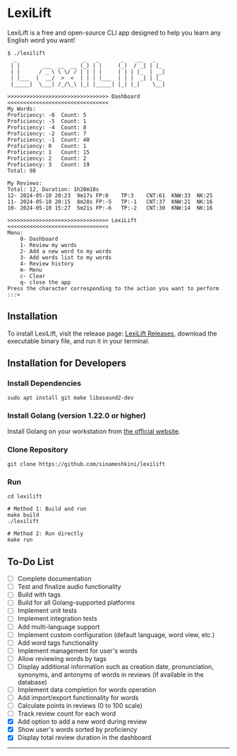 # LexiLift

LexiLift is a free and open-source CLI app designed to help you learn any English word you want!

```text
$ ./lexilift                                                                                                      
  _                     _   _       _    __   _
 | |       ___  __  __ (_) | |     (_)  / _| | |_
 | |      / _ \ \ \/ / | | | |     | | | |_  | __|
 | |___  |  __/  >  <  | | | |___  | | |  _| | |_
 |_____|  \___| /_/\_\ |_| |_____| |_| |_|    \__|

>>>>>>>>>>>>>>>>>>>>>>>>>>>>>>>> Dashboard <<<<<<<<<<<<<<<<<<<<<<<<<<<<<<<<
My Words:
Proficiency: -6	 Count: 5
Proficiency: -5	 Count: 1
Proficiency: -4	 Count: 8
Proficiency: -2	 Count: 7
Proficiency: -1	 Count: 40
Proficiency: 0	 Count: 1
Proficiency: 1	 Count: 15
Proficiency: 2	 Count: 2
Proficiency: 3	 Count: 19
Total: 98

My Reviews:
Total: 12, Duration: 1h20m10s
12- 2024-05-10 20:23  9m17s	FP:0	TP:3	CNT:61	KNW:33	NK:25
11- 2024-05-10 20:15  8m28s	FP:-5	TP:-1	CNT:37	KNW:21	NK:16
10- 2024-05-10 15:27  5m21s	FP:-6	TP:-2	CNT:30	KNW:14	NK:16

>>>>>>>>>>>>>>>>>>>>>>>>>>>>>>>> LexiLift <<<<<<<<<<<<<<<<<<<<<<<<<<<<<<<<
Menu:
	0- Dashboard
	1- Review my words
	2- Add a new word to my words
	3- Add words list to my words
	4- Review history
	m- Menu
	c- Clear
	q- close the app
Press the character corresponding to the action you want to perform
:::> 
```

## Installation

To install LexiLift, visit the release page: [LexiLift Releases](https://github.com/sinameshkini/lexilift/releases), download the executable binary file, and run it in your terminal.

## Installation for Developers

### Install Dependencies
```shell
sudo apt install git make libasound2-dev
```

### Install Golang (version 1.22.0 or higher)
Install Golang on your workstation from [the official website](https://go.dev/dl/).

### Clone Repository
```shell
git clone https://github.com/sinameshkini/lexilift
```

### Run
```shell
cd lexilift

# Method 1: Build and run
make build
./lexilift

# Method 2: Run directly
make run
```

## To-Do List
- [ ] Complete documentation
- [ ] Test and finalize audio functionality
- [ ] Build with tags
- [ ] Build for all Golang-supported platforms
- [ ] Implement unit tests
- [ ] Implement integration tests
- [ ] Add multi-language support
- [ ] Implement custom configuration (default language, word view, etc.)
- [ ] Add word tags functionality
- [ ] Implement management for user's words
- [ ] Allow reviewing words by tags
- [ ] Display additional information such as creation date, pronunciation, synonyms, and antonyms of words in reviews (if available in the database)
- [ ] Implement data completion for words operation
- [ ] Add import/export functionality for words
- [ ] Calculate points in reviews (0 to 100 scale)
- [ ] Track review count for each word
- [x] Add option to add a new word during review
- [x] Show user's words sorted by proficiency
- [x] Display total review duration in the dashboard

---